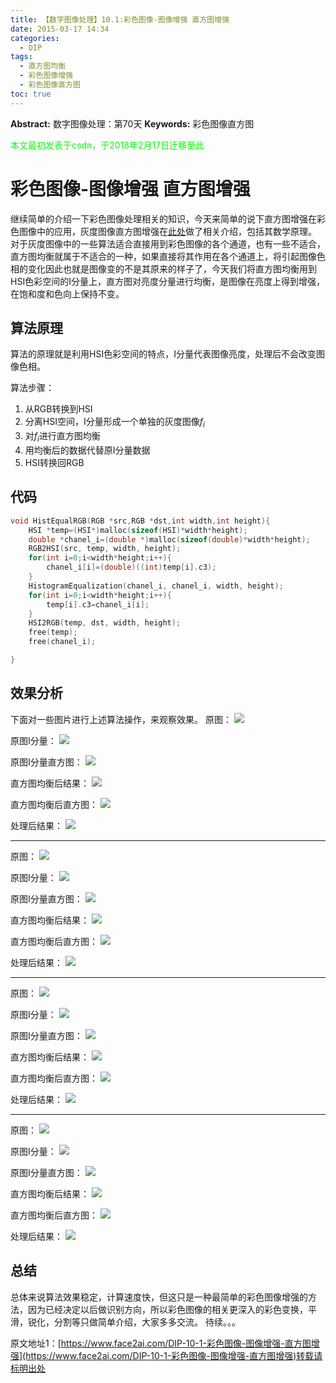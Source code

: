 ```yaml
---
title: 【数字图像处理】10.1:彩色图像-图像增强 直方图增强
date: 2015-03-17 14:34
categories:
  - DIP
tags:
  - 直方图均衡
  - 彩色图像增强
  - 彩色图像直方图
toc: true
---
```

**Abstract:** 数字图像处理：第70天
**Keywords:** 彩色图像直方图
<!--more-->
<font color="00FF00">本文最初发表于csdn，于2018年2月17日迁移至此</font>
# 彩色图像-图像增强 直方图增强
继续简单的介绍一下彩色图像处理相关的知识，今天来简单的说下直方图增强在彩色图像中的应用，灰度图像直方图增强在[此处](http://face2ai.com/DIP-5-10-灰度图像-图像增强-直方图均衡化HistogramEqualization/)做了相关介绍，包括其数学原理。
对于灰度图像中的一些算法适合直接用到彩色图像的各个通道，也有一些不适合，直方图均衡就属于不适合的一种，如果直接将其作用在各个通道上，将引起图像色相的变化因此也就是图像变的不是其原来的样子了，今天我们将直方图均衡用到HSI色彩空间的I分量上，直方图对亮度分量进行均衡，是图像在亮度上得到增强，在饱和度和色向上保持不变。
## 算法原理
算法的原理就是利用HSI色彩空间的特点，I分量代表图像亮度，处理后不会改变图像色相。

算法步骤：
1. 从RGB转换到HSI
2. 分离HSI空间，I分量形成一个单独的灰度图像$f_i$
3. 对$f_i$进行直方图均衡
4. 用均衡后的数据代替原I分量数据
5. HSI转换回RGB

## 代码
```c++
void HistEqualRGB(RGB *src,RGB *dst,int width,int height){
    HSI *temp=(HSI*)malloc(sizeof(HSI)*width*height);
    double *chanel_i=(double *)malloc(sizeof(double)*width*height);
    RGB2HSI(src, temp, width, height);
    for(int i=0;i<width*height;i++){
        chanel_i[i]=(double)((int)temp[i].c3);
    }
    HistogramEqualization(chanel_i, chanel_i, width, height);
    for(int i=0;i<width*height;i++){
        temp[i].c3=chanel_i[i];
    }
    HSI2RGB(temp, dst, width, height);
    free(temp);
    free(chanel_i);

}
```
## 效果分析
下面对一些图片进行上述算法操作，来观察效果。
原图：
![](https://tony4ai-1251394096.cos.ap-hongkong.myqcloud.com/blog_images/DIP-10-1-彩色图像-图像增强-直方图增强/20150317141950020.jpeg)

原图I分量：
![](https://tony4ai-1251394096.cos.ap-hongkong.myqcloud.com/blog_images/DIP-10-1-彩色图像-图像增强-直方图增强/20150317142452153.jpeg)

原图I分量直方图：
![](https://tony4ai-1251394096.cos.ap-hongkong.myqcloud.com/blog_images/DIP-10-1-彩色图像-图像增强-直方图增强/20150317142511762.jpeg)

直方图均衡后结果：
![](https://tony4ai-1251394096.cos.ap-hongkong.myqcloud.com/blog_images/DIP-10-1-彩色图像-图像增强-直方图增强/20150317142400327.jpeg)

直方图均衡后直方图：
![](https://tony4ai-1251394096.cos.ap-hongkong.myqcloud.com/blog_images/DIP-10-1-彩色图像-图像增强-直方图增强/20150317142543633.jpeg)

处理后结果：
![](https://tony4ai-1251394096.cos.ap-hongkong.myqcloud.com/blog_images/DIP-10-1-彩色图像-图像增强-直方图增强/20150317142516004.jpeg)


-------
原图：
![](https://tony4ai-1251394096.cos.ap-hongkong.myqcloud.com/blog_images/DIP-10-1-彩色图像-图像增强-直方图增强/20150317142713677.jpeg)

原图I分量：
![](https://tony4ai-1251394096.cos.ap-hongkong.myqcloud.com/blog_images/DIP-10-1-彩色图像-图像增强-直方图增强/20150317142739916.jpeg)

原图I分量直方图：
![](https://tony4ai-1251394096.cos.ap-hongkong.myqcloud.com/blog_images/DIP-10-1-彩色图像-图像增强-直方图增强/20150317142628342.jpeg)

直方图均衡后结果：
![](https://tony4ai-1251394096.cos.ap-hongkong.myqcloud.com/blog_images/DIP-10-1-彩色图像-图像增强-直方图增强/20150317142646797.jpeg)

直方图均衡后直方图：
![](https://tony4ai-1251394096.cos.ap-hongkong.myqcloud.com/blog_images/DIP-10-1-彩色图像-图像增强-直方图增强/20150317142710665.jpeg)

处理后结果：
![](https://tony4ai-1251394096.cos.ap-hongkong.myqcloud.com/blog_images/DIP-10-1-彩色图像-图像增强-直方图增强/20150317142726218.jpeg)


-------
原图：
![](https://tony4ai-1251394096.cos.ap-hongkong.myqcloud.com/blog_images/DIP-10-1-彩色图像-图像增强-直方图增强/20150317142801256.jpeg)

原图I分量：
![](https://tony4ai-1251394096.cos.ap-hongkong.myqcloud.com/blog_images/DIP-10-1-彩色图像-图像增强-直方图增强/20150317142813439.jpeg)

原图I分量直方图：
![](https://tony4ai-1251394096.cos.ap-hongkong.myqcloud.com/blog_images/DIP-10-1-彩色图像-图像增强-直方图增强/20150317142850302.jpeg)

直方图均衡后结果：
![](https://tony4ai-1251394096.cos.ap-hongkong.myqcloud.com/blog_images/DIP-10-1-彩色图像-图像增强-直方图增强/20150317142832050.jpeg)

直方图均衡后直方图：
![](https://tony4ai-1251394096.cos.ap-hongkong.myqcloud.com/blog_images/DIP-10-1-彩色图像-图像增强-直方图增强/20150317142920364.jpeg)

处理后结果：
![](https://tony4ai-1251394096.cos.ap-hongkong.myqcloud.com/blog_images/DIP-10-1-彩色图像-图像增强-直方图增强/20150317142938882.jpeg)


-------
原图：
![](https://tony4ai-1251394096.cos.ap-hongkong.myqcloud.com/blog_images/DIP-10-1-彩色图像-图像增强-直方图增强/20150317143006370.jpeg)

原图I分量：
![](https://tony4ai-1251394096.cos.ap-hongkong.myqcloud.com/blog_images/DIP-10-1-彩色图像-图像增强-直方图增强/20150317143018023.jpeg)

原图I分量直方图：
![](https://tony4ai-1251394096.cos.ap-hongkong.myqcloud.com/blog_images/DIP-10-1-彩色图像-图像增强-直方图增强/20150317143158533.jpeg)

直方图均衡后结果：
![](https://tony4ai-1251394096.cos.ap-hongkong.myqcloud.com/blog_images/DIP-10-1-彩色图像-图像增强-直方图增强/20150317143215443.jpeg)

直方图均衡后直方图：
![](https://tony4ai-1251394096.cos.ap-hongkong.myqcloud.com/blog_images/DIP-10-1-彩色图像-图像增强-直方图增强/20150317143117974.jpeg)

处理后结果：
![](https://tony4ai-1251394096.cos.ap-hongkong.myqcloud.com/blog_images/DIP-10-1-彩色图像-图像增强-直方图增强/20150317143133590.jpeg)


## 总结
总体来说算法效果稳定，计算速度快，但这只是一种最简单的彩色图像增强的方法，因为已经决定以后做识别方向，所以彩色图像的相关更深入的彩色变换，平滑，锐化，分割等只做简单介绍，大家多多交流。
待续。。。





原文地址1：[https://www.face2ai.com/DIP-10-1-彩色图像-图像增强-直方图增强](https://www.face2ai.com/DIP-10-1-彩色图像-图像增强-直方图增强)转载请标明出处
